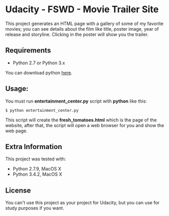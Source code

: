 # Udacity - FSWD - Movie Trailer Site
This project generates an HTML page with a gallery of some of my favorite movies; you can see details about the film like title, poster image, year of release and storyline. Clicking in the poster will show you the trailer.

## Requirements

- Python 2.7 or Python 3.x

You can download python [here](https://www.python.org/downloads/).

## Usage:
You must run **entertainment_center.py** script with **python** like this:

    $ python entertainment_center.py

This script will create the **fresh_tomatoes.html** which is the page of the website, after that, the script will open a web browser for you and show the web page.

## Extra Information
This project was tested with:
- Python 2.7.9, MacOS X
- Python 3.4.2, MacOS X

## License
You can't use this project as your project for Udacity, but you can use for study purposes if you want.



